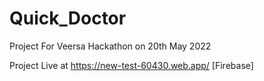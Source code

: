 # Quick_Doctor
Project For Veersa Hackathon on 20th May 2022

Project Live at https://new-test-60430.web.app/ [Firebase]
